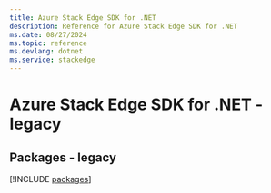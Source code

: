 ```yaml
---
title: Azure Stack Edge SDK for .NET
description: Reference for Azure Stack Edge SDK for .NET
ms.date: 08/27/2024
ms.topic: reference
ms.devlang: dotnet
ms.service: stackedge
---
```

# Azure Stack Edge SDK for .NET - legacy
## Packages - legacy
[!INCLUDE [packages](stack-edge-index.md)]